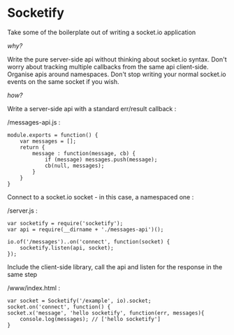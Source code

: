 Socketify
=========

Take some of the boilerplate out of writing a socket.io application

*why?*

Write the pure server-side api without thinking about socket.io syntax. Don't worry about tracking multiple callbacks from the same api client-side. Organise apis around namespaces. Don't stop writing your normal socket.io events on the same socket if you wish.

*how?*

Write a server-side api with a standard err/result callback :

/messages-api.js :

    module.exports = function() {
    	var messages = [];
    	return {
    		message : function(message, cb) {
    			if (message) messages.push(message);
    			cb(null, messages);
    		}
    	}
    }


Connect to a socket.io socket - in this case, a namespaced one :

/server.js :

    var socketify = require('socketify');
    var api = require(__dirname + './messages-api')();

    io.of('/messages')..on('connect', function(socket) {
    	socketify.listen(api, socket);
    });

Include the client-side library, call the api and listen for the response in the same step

/www/index.html :

    var socket = Socketify('/example', io).socket;
    socket.on('connect', function() {
    socket.x('message', 'hello socketify', function(err, messages){
    	console.log(messages); // ['hello socketify']
    }

